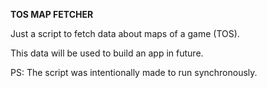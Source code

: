 **TOS MAP FETCHER**

Just a script to fetch data about maps of a game (TOS).

This data will be used to build an app in future.

PS: The script was intentionally made to run synchronously.